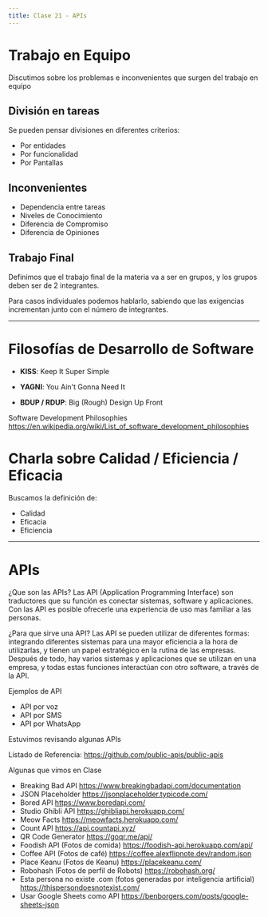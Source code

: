 ```yaml
---
title: Clase 21 - APIs
---
```


# Trabajo en Equipo

Discutimos sobre los problemas e inconvenientes que surgen del trabajo en equipo

## División en tareas

Se pueden pensar divisiones en diferentes criterios: 

- Por entidades
- Por funcionalidad
- Por Pantallas

## Inconvenientes 

- Dependencia entre tareas
- Niveles de Conocimiento
- Diferencia de Compromiso
- Diferencia de Opiniones

## Trabajo Final

Definimos que el trabajo final de la materia va a ser en grupos, y los grupos deben ser de 2 integrantes. 

Para casos individuales podemos hablarlo, sabiendo que las exigencias incrementan junto con el número de integrantes.

--- 

# Filosofías de Desarrollo de Software

- **KISS**: Keep It Super Simple

- **YAGNI**: You Ain't Gonna Need It

- **BDUP / RDUP**: Big (Rough) Design Up Front

Software Development Philosophies
https://en.wikipedia.org/wiki/List_of_software_development_philosophies

# Charla sobre Calidad / Eficiencia / Eficacia

Buscamos la definición de:

- Calidad
- Eficacia
- Eficiencia

---

# APIs
¿Que son las APIs?
Las API (Application Programming Interface) son traductores que su función es conectar sistemas, software y aplicaciones. Con las API es posible ofrecerle una experiencia de uso mas familiar a las personas. 

¿Para que sirve una API?
Las API se pueden utilizar de diferentes formas: integrando diferentes sistemas para una mayor eficiencia a la hora de utilizarlas, y tienen un papel estratégico en la rutina de las empresas. Después de todo, hay varios sistemas y aplicaciones que se utilizan en una empresa, y todas estas funciones interactúan con otro software, a través de la API.

Ejemplos de API
- API por voz
- API por SMS
- API por WhatsApp

Estuvimos revisando algunas APIs

Listado de Referencia: https://github.com/public-apis/public-apis

Algunas que vimos en Clase

- Breaking Bad API https://www.breakingbadapi.com/documentation
- JSON Placeholder https://jsonplaceholder.typicode.com/
- Bored API https://www.boredapi.com/
- Studio Ghibli API https://ghibliapi.herokuapp.com/
- Meow Facts https://meowfacts.herokuapp.com/
- Count API https://api.countapi.xyz/ 
- QR Code Generator https://goqr.me/api/
- Foodish API (Fotos de comida) https://foodish-api.herokuapp.com/api/
- Coffee API (Fotos de café) https://coffee.alexflipnote.dev/random.json
- Place Keanu (Fotos de Keanu) https://placekeanu.com/
- Robohash (Fotos de perfil de Robots) https://robohash.org/
- Esta persona no existe .com (fotos generadas por inteligencia artificial) https://thispersondoesnotexist.com/
- Usar Google Sheets como API https://benborgers.com/posts/google-sheets-json

